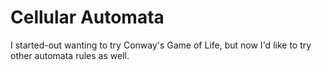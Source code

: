 Cellular Automata
=================

I started-out wanting to try Conway's Game of Life, but now I'd like to try
other automata rules as well.
